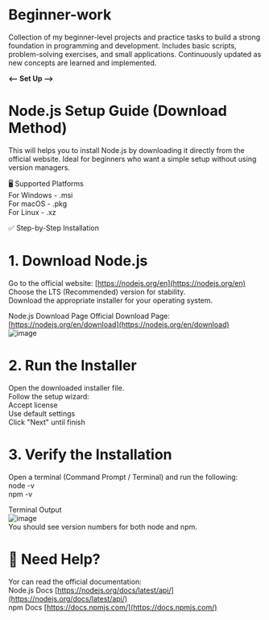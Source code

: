# Beginner-work
Collection of my beginner-level projects and practice tasks to build a strong foundation in programming and development. Includes basic scripts, problem-solving exercises, and small applications. Continuously updated as new concepts are learned and implemented.

**<-- Set Up -->**

# Node.js Setup Guide (Download Method)
This will helps you to install Node.js by downloading it directly from the official website. Ideal for beginners who want a simple setup without using version managers.

🖥️ Supported Platforms <br />
    For Windows - .msi <br />
    For macOS   - .pkg <br />
    For Linux   - .xz

✅ Step-by-Step Installation
# 1. Download Node.js
  Go to the official website: [https://nodejs.org/en](https://nodejs.org/en) <br />
  Choose the LTS (Recommended) version for stability. <br />
  Download the appropriate installer for your operating system. <br />

Node.js Download Page
Official Download Page: [https://nodejs.org/en/download](https://nodejs.org/en/download) <br />
![image](https://github.com/user-attachments/assets/7ba4b407-d73d-45a7-8692-cc48ac9e9a80) <br />


# 2. Run the Installer
  Open the downloaded installer file. <br />
    Follow the setup wizard: <br />
        Accept license <br />
        Use default settings <br />
    Click "Next" until finish 


# 3. Verify the Installation
  Open a terminal (Command Prompt / Terminal) and run the following: <br />
    node -v <br />
    npm -v <br />
   
Terminal Output <br />
![image](https://github.com/user-attachments/assets/f2178900-2b21-4eec-9335-30b923fcb83c) <br />
You should see version numbers for both node and npm. <br />

# 🙋 Need Help?
  Yor can read the official documentation: <br />
  Node.js Docs [https://nodejs.org/docs/latest/api/](https://nodejs.org/docs/latest/api/) <br />
  npm Docs     [https://docs.npmjs.com/](https://docs.npmjs.com/)
